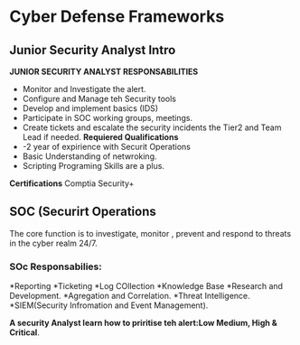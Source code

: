 # Cyber Defense Frameworks
## Junior Security Analyst Intro
**JUNIOR SECURITY ANALYST RESPONSABILITIES**
* Monitor and Investigate the alert.
* Configure and Manage teh Security tools
* Develop and implement basics (IDS)
* Participate in SOC working groups, meetings.
* Create tickets and escalate the security incidents the Tier2 and Team Lead if needed.
**Requiered Qualifications**
* -2 year of expirience with Securit Operations
* Basic Understanding of netwroking.
*  Scripting Programing Skills are a plus.

**Certifications**
Comptia Security+

## SOC (Securirt Operations
The core function is to investigate, monitor , prevent and respond to threats in the cyber realm 24/7.
### SOc Responsabilies:

*Reporting
*Ticketing
*Log COllection
*Knowledge Base
*Research and Development.
*Agregation and Correlation.
*Threat Intelligence.
*SIEM(Security Infromation and Event Management).

**A security Analyst learn how to priritise teh alert:Low Medium, High & Critical**.




